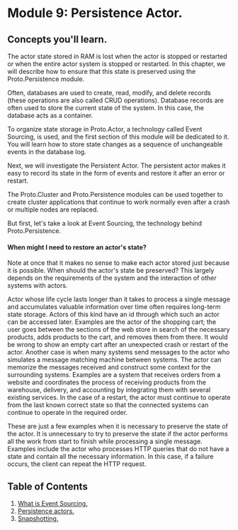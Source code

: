 # Module 9: Persistence Actor.

## Concepts you'll learn.

The actor state stored in RAM is lost when the actor is stopped or restarted or when the entire actor system is stopped or restarted. In this chapter, we will describe how to ensure that this state is preserved using the Proto.Persistence module.

Often, databases are used to create, read, modify, and delete records (these operations are also called CRUD operations). Database records are often used to store the current state of the system. In this case, the database acts as a container.

To organize state storage in Proto.Actor, a technology called Event Sourcing, is used, and the first section of this module will be dedicated to it. You will learn how to store state changes as a sequence of unchangeable events in the database log.

Next, we will investigate the Persistent Actor. The persistent actor makes it easy to record its state in the form of events and restore it after an error or restart.

The Proto.Cluster and Proto.Persistence modules can be used together to create cluster applications that continue to work normally even after a crash or multiple nodes are replaced.

But first, let's take a look at Event Sourcing, the technology behind Proto.Persistence.

#### When might I need to restore an actor's state?

Note at once that it makes no sense to make each actor stored just because it is possible. When should the actor's state be preserved? This largely depends on the requirements of the system and the interaction of other systems with actors.

Actor whose life cycle lasts longer than it takes to process a single message and accumulates valuable information over time often requires long-term state storage. Actors of this kind have an id through which such an actor can be accessed later. Examples are the actor of the shopping cart; the user goes between the sections of the web store in search of the necessary products, adds products to the cart, and removes them from there. It would be wrong to show an empty cart after an unexpected crash or restart of the actor. Another case is when many systems send messages to the actor who simulates a message matching machine between systems. The actor can memorize the messages received and construct some context for the surrounding systems. Examples are a system that receives orders from a website and coordinates the process of receiving products from the warehouse, delivery, and accounting by integrating them with several existing services. In the case of a restart, the actor must continue to operate from the last known correct state so that the connected systems can continue to operate in the required order.

These are just a few examples when it is necessary to preserve the state of the actor. It is unnecessary to try to preserve the state if the actor performs all the work from start to finish while processing a single message. Examples include the actor who processes HTTP queries that do not have a state and contain all the necessary information. In this case, if a failure occurs, the client can repeat the HTTP request.

## Table of Contents

1. [What is Event Sourcing.](lesson-1)
2. [Persistence actors.](lesson-2)
3. [Snapshotting.](lesson-3)

